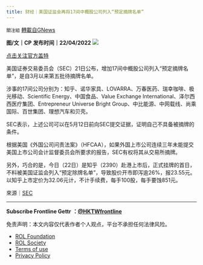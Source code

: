 ```yaml
---
title: 财经｜美国证监会再将17间中概股公司列入“预定摘牌名单”
---
```

`關注組` [轉載自GNews](https://gnews.org/zh-hans/2390145/)

**图/文｜CP**
**发布时间｜22/04/2022**
 ![](https://assets.gnews.org/wp-content/uploads/2022/04/美國證監會再將17間中概股公司列入「預定摘牌名單」.jpg) 

[点击关注官方盖特](https://www.gettr.com/user/hktwfrontline)

美国证券交易委员会（SEC）21日公布，增加17间中概股公司列入“预定摘牌名单”，是自3月以来第五批待摘牌名单。
 
涉事的17间公司分别为：知乎、诺华家具、LOVARRA、万春医药、瑞幸咖啡、极光移动、Scientific Energy、中国食品、Value Exchange International、泽尔西西医疗集团、Entrepreneur Universe Bright Group、中比能源、中网载线、尚乘国际、百世集团、理想汽车和贝壳。
 
SEC表示，上述公司可以在5月12日前向SEC提交证据，证明自己不具备被摘牌的条件。
 
根据美国《外国公司问责法案》（HFCAA），如果外国上市公司连续三年未能提交美国上市公司会计监督委员会所要求的报告，SEC有权将其从交易所摘牌。
 
另外，巧合的是，今日（22日）是知乎（2390）赴港上市后，正式挂牌的首日，不料被美国证监会列入“预定除牌名单”，导致股价开市即泻逾26%，报23.55元。以知乎上市定价为32.06元计，不计手续费，每手100股，每手要蚀851元。
 
來源｜[SEC](https://www.sec.gov/hfcaa)
 
* * *
 
**Subscribe Frontline Gettr** **：**[**@HKTWfrontline**](https://www.gettr.com/user/hktwfrontline)

免责声明：本文内容仅代表作者个人观点，平台不承担任何法律风险。
  
- [ROL Foundation](https://rolfoundation.org/)
- [ROL Society](https://rolsociety.org/)
- [Terms of use](https://gnews.org/terms-of-use-3/)
- [Privacy Policy](https://gnews.org/privacy-policy/)
